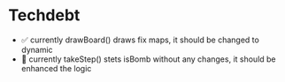 # Techdebt 
- ✅ currently drawBoard() draws fix maps, it should be changed to dynamic
- 🚧 currently takeStep() stets isBomb without any changes, it should be enhanced the logic